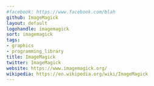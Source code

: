 ```yaml
---
#facebook: https://www.facebook.com/blah
github: ImageMagick
layout: default
logohandle: imagemagick
sort: imagemagick
tags:
- graphics
- programming_library
title: ImageMagick
twitter: ImageMagick
website: https://www.imagemagick.org/
wikipedia: https://en.wikipedia.org/wiki/ImageMagick
---
```

